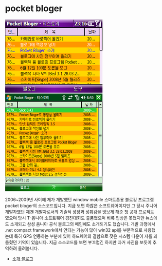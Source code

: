 # pocket bloger
![image](https://github.com/charles96/pocketbloger/blob/master/Assets/app_main_old.png?raw=true)
![image](https://github.com/charles96/pocketbloger/blob/master/Assets/app_main_ppc.png?raw=true)

2006~2009년 사이에 제가 개발했던 window mobile 스마트폰용 블로깅 프로그램 pocket bloger의 소스코드입니다. 
지금 보면 하찮은 소프트웨어이지만 그 당시 주니어 개발자였던 제겐 개발자로서의 기술적 성장과 성취감을 맛보게 해준 첫 공개 프로젝트 였으며
당시 T-옴니아 소프트웨어 경진대회도 출품했으며 비록 입상은 못했지만 뉴스에도 소개되고 삼성 옴니아 공식 블로그의 메인에도 소개되기도 했습니다.
개발 과정에서 .net compact framework에서 안되는 기능이 많아 win32 api를 부분적으로 사용했는데 특히 GPS 연동하는 부분에 있어
하드웨어의 결함으로 잦은 시스템 다운이 저를 괴롭혔던 기억이 있습니다. 지금 소스코드를 보면 부끄럽긴 하지만 과거 사진을 보듯이 추억하려 올려봅니다.

* [소개 블로그](https://charlesagit.tistory.com/59)
